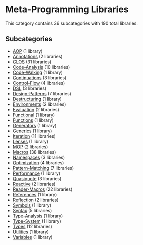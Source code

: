 # Meta-Programming Libraries

This category contains 36 subcategories with 190 total libraries.

## Subcategories

- [AOP](AOP.md) (1 library)
- [Annotations](Annotations.md) (2 libraries)
- [CLOS](CLOS.md) (31 libraries)
- [Code-Analysis](Code-Analysis.md) (10 libraries)
- [Code-Walking](Code-Walking.md) (1 library)
- [Continuations](Continuations.md) (3 libraries)
- [Control-Flow](Control-Flow.md) (4 libraries)
- [DSL](DSL.md) (3 libraries)
- [Design-Patterns](Design-Patterns.md) (7 libraries)
- [Destructuring](Destructuring.md) (1 library)
- [Environments](Environments.md) (2 libraries)
- [Evaluation](Evaluation.md) (2 libraries)
- [Functional](Functional.md) (1 library)
- [Functions](Functions.md) (1 library)
- [Generators](Generators.md) (1 library)
- [Generics](Generics.md) (1 library)
- [Iteration](Iteration.md) (11 libraries)
- [Lenses](Lenses.md) (1 library)
- [MOP](MOP.md) (2 libraries)
- [Macros](Macros.md) (38 libraries)
- [Namespaces](Namespaces.md) (3 libraries)
- [Optimization](Optimization.md) (4 libraries)
- [Pattern-Matching](Pattern-Matching.md) (7 libraries)
- [Performance](Performance.md) (1 library)
- [Quasiquote](Quasiquote.md) (3 libraries)
- [Reactive](Reactive.md) (2 libraries)
- [Reader-Macros](Reader-Macros.md) (22 libraries)
- [References](References.md) (1 library)
- [Reflection](Reflection.md) (2 libraries)
- [Symbols](Symbols.md) (1 library)
- [Syntax](Syntax.md) (5 libraries)
- [Type-Analysis](Type-Analysis.md) (1 library)
- [Type-System](Type-System.md) (1 library)
- [Types](Types.md) (12 libraries)
- [Utilities](Utilities.md) (1 library)
- [Variables](Variables.md) (1 library)
